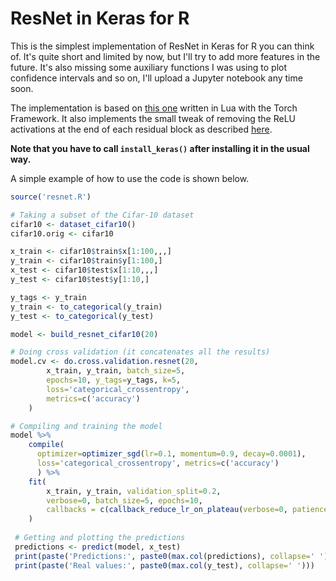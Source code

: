 # ResNet in Keras for R

This is the simplest implementation of ResNet in Keras for R you can think of. It's quite short and limited by now, but I'll try to add more features in the future. It's also missing some auxiliary functions I was using to plot confidence intervals and so on, I'll upload a Jupyter notebook any time soon.

The implementation is based on [this one](https://github.com/facebook/fb.resnet.torch/) written in Lua with the Torch Framework. It also implements the small tweak of removing the ReLU activations at the end of each residual block as described [here](http://torch.ch/blog/2016/02/04/resnets.html).

**Note that you have to call `install_keras()` after installing it in the usual way.**

A simple example of how to use the code is shown below.

```r
source('resnet.R')

# Taking a subset of the Cifar-10 dataset
cifar10 <- dataset_cifar10()
cifar10.orig <- cifar10

x_train <- cifar10$train$x[1:100,,,]
y_train <- cifar10$train$y[1:100,]
x_test <- cifar10$test$x[1:10,,,]
y_test <- cifar10$test$y[1:10,]

y_tags <- y_train
y_train <- to_categorical(y_train)
y_test <- to_categorical(y_test)

model <- build_resnet_cifar10(20)

# Doing cross validation (it concatenates all the results)
model.cv <- do.cross.validation.resnet(20,
	    x_train, y_train, batch_size=5, 
	    epochs=10, y_tags=y_tags, k=5,
	    loss='categorical_crossentropy', 
	    metrics=c('accuracy') 
    )

# Compiling and training the model
model %>%
	compile(
  	  optimizer=optimizer_sgd(lr=0.1, momentum=0.9, decay=0.0001),
  	  loss='categorical_crossentropy', metrics=c('accuracy')
  	  ) %>%
	fit(
    	x_train, y_train, validation_split=0.2,
    	verbose=0, batch_size=5, epochs=10,
    	callbacks = c(callback_reduce_lr_on_plateau(verbose=0, patience=10, factor=0.1))
    )
 
 # Getting and plotting the predictions
 predictions <- predict(model, x_test)
 print(paste('Predictions:', paste0(max.col(predictions), collapse=' ')))
 print(paste('Real values:', paste0(max.col(y_test), collapse=' ')))
```